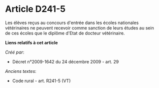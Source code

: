 # Article D241-5

Les élèves reçus au concours d'entrée dans les écoles nationales vétérinaires ne peuvent recevoir comme sanction de leurs
études au sein de ces écoles que le diplôme d'Etat de docteur vétérinaire.

**Liens relatifs à cet article**

_Créé par_:

  - Décret n°2009-1642 du 24 décembre 2009 - art. 29

_Anciens textes_:

  - Code rural - art. R241-5 (VT)
